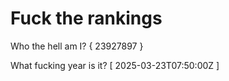# Fuck the rankings

Who the hell am I?
{ 23927897 }

What fucking year is it?
[ 2025-03-23T07:50:00Z ]
